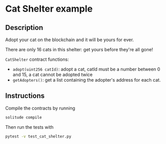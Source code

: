 # Cat Shelter example

## Description

Adopt your cat on the blockchain and it will be yours for ever.

There are only 16 cats in this shelter: get yours before they're all gone!

`CatShelter` contract functions:
- `adopt(uint256 catId)`: adopt a cat, catId must be a number between 0 and 15, a cat cannot be adopted twice
- `getAdopters()`: get a list containing the adopter's address for each cat.


## Instructions

Compile the contracts by running

```bash
solitude compile
```

Then run the tests with
```bash
pytest -v test_cat_shelter.py
```
